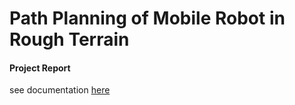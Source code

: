 # Path Planning of Mobile Robot in Rough Terrain

#### Project Report
see documentation [here](https://github.com/RichaaM/Path-Planning-of-Mobile-Robot-in-Rough-Terrain/blob/main/Path%20Planning%20for%20Autonomous%20Navigation%20of%20Mobile%20Robot%20in%20Rough%20Terrain.pdf)
